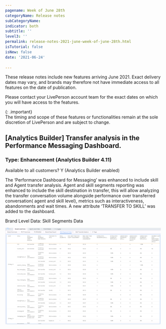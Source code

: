 ```yaml
---
pagename: Week of June 28th
categoryName: Release notes
subCategoryName: 
indicator: both
subtitle: ''
level3: ''
permalink: release-notes-2021-june-week-of-june-28th.html
isTutorial: false
isNew: false
date: '2021-06-24'

---
```


These release notes include new features arriving June 2021. Exact delivery dates may vary, and brands may therefore not have immediate access to all features on the date of publication.

Please contact your LivePerson account team for the exact dates on which you will have access to the features.

{: .important}  
The timing and scope of these features or functionalities remain at the sole discretion of LivePerson and are subject to change.

## [Analytics Builder]  Transfer analysis in the Performance Messaging Dashboard.
### Type: Enhancement (Analytics Builder 4.11)

Available to all customers? Y (Analytics Builder enabled) 

The ‘Performance Dashboard for Messaging’ was enhanced to include skill and Agent transfer analysis.
Agent and skill segments reporting was enhanced to include the skill destination in transfer, this will allow analyzing the transfer conversation volume alongside performance over transferred conversation( agent and skill level), metrics such as interactiveness, abandonments and wait times.
A new attribute ‘TRANSFER TO SKILL’ was added to the dashboard.

Brand Level Data: Skill Segments Data

![](img/AB4.11-RN-1.png)

